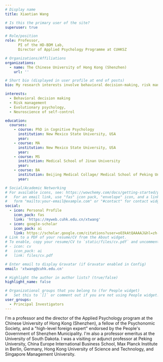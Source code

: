 ```yaml
---
# Display name
title: Xiaotian Wang

# Is this the primary user of the site?
superuser: true

# Role/position
role: Professor, 
      PI of the HD-BDM Lab,
      Director of Applied Psychology Programme at CUHKSZ

# Organizations/Affiliations
organizations:
  - name: The Chinese University of Hong Kong (Shenzhen)
    url: ''

# Short bio (displayed in user profile at end of posts)
bio: My research interests involve behavioral decision-making, risk management, and evolutionary and neural psychology.

interests:
  - Behavioral decision making
  - Risk management
  - Evolutionary psychology, 
  - Neuroscience of self-control

education:
  courses:
    - course: PhD in Cognitive Psychology
      institution: New Mexico State University, USA
      year: 
    - course: MA 
      institution: New Mexico State University, USA 
      year: 
    - course: MS
      institution: Medical School of Jinan University
      year: 
    - course: BA 
      institution: Beijing Medical Collage/ Medical School of Peking University
      year: 

# Social/Academic Networking
# For available icons, see: https://wowchemy.com/docs/getting-started/page-builder/#icons
#   For an email link, use "fas" icon pack, "envelope" icon, and a link in the
#   form "mailto:your-email@example.com" or "#contact" for contact widget.
social:
  - icon: Personal Profile
    icon_pack: fas
    link: 'https://myweb.cuhk.edu.cn/xtwang'
  - icon: google-scholar
    icon_pack: ai
    link: https://scholar.google.com/citations?user=oO3kAtQAAAAJ&hl=zh-CN
# Link to a PDF of your resume/CV from the About widget.
# To enable, copy your resume/CV to `static/files/cv.pdf` and uncomment the lines below.
# - icon: cv
#   icon_pack: ai
#   link: files/cv.pdf

# Enter email to display Gravatar (if Gravatar enabled in Config)
email: 'xtwang@cuhk.edu.cn'

# Highlight the author in author lists? (true/false)
highlight_name: false

# Organizational groups that you belong to (for People widget)
#   Set this to `[]` or comment out if you are not using People widget.
user_groups:
  - Principal Investigators
---
```


I'm a professor and the director of the Applied Psychology program at the Chinese University of Hong Kong (Shenzhen), a fellow of the Psychonomic Society, and a "high-level foreign expert" endorsed by the People's Government of Shenzhen Municipality. I'm also a professor emeritus at the University of South Dakota. I was a visiting or adjunct professor at Peking University, China Europe International Business School, Max Planck Institute in Berlin, Germany, Hong Kong University of Science and Technology, and Singapore Management University.  

